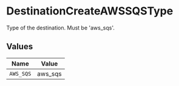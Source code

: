 # DestinationCreateAWSSQSType

Type of the destination. Must be 'aws_sqs'.


## Values

| Name      | Value     |
| --------- | --------- |
| `AWS_SQS` | aws_sqs   |